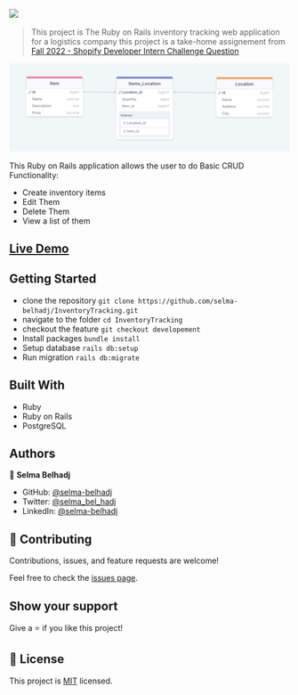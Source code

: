 ![](https://img.shields.io/badge/Microverse-blueviolet)

> This project is The Ruby on Rails inventory tracking web application for a logistics company
> this project is a take-home assignement from [Fall 2022 - Shopify Developer Intern Challenge Question](https://docs.google.com/document/d/1DuHN-nPWvZJdMxrOVvHbu3OomMvRrCfCnrFXqgqG56Q/edit#)

![screenshot](./app/assets/images/inventory-erd.png)

This Ruby on Rails application allows the user to do Basic CRUD Functionality:
- Create inventory items
- Edit Them
- Delete Them
- View a list of them


## [Live Demo](https://inventory-tracking-dz.onrender.com/)

## Getting Started
- clone the repository
  `git clone https://github.com/selma-belhadj/InventoryTracking.git`
- navigate to the folder
  `cd InventoryTracking`
- checkout the feature
  `git checkout developement`
- Install packages
  `bundle install`
- Setup database
  `rails db:setup`
- Run migration
  `rails db:migrate`

## Built With

- Ruby
- Ruby on Rails
- PostgreSQL

## Authors

👤 **Selma Belhadj**

- GitHub: [@selma-belhadj](https://github.com/selma-belhadj)
- Twitter: [@selma_bel_hadj](https://twitter.com/selma_bel_hadj)
- LinkedIn: [@selma-belhadj](https://www.linkedin.com/in/selma-belhadj/)

## 🤝 Contributing

Contributions, issues, and feature requests are welcome!

Feel free to check the [issues page](https://github.com/selma-belhadj/InventoryTracking/issues).

## Show your support

Give a ⭐️ if you like this project!

## 📝 License

This project is [MIT](./MIT.md) licensed.
